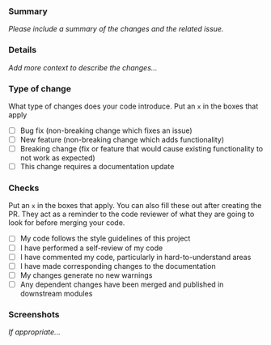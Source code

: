 ### Summary
_Please include a summary of the changes and the related issue._

### Details
_Add more context to describe the changes..._

### Type of change
What type of changes does your code introduce. Put an `x` in the boxes that apply
- [ ] Bug fix (non-breaking change which fixes an issue)
- [ ] New feature (non-breaking change which adds functionality)
- [ ] Breaking change (fix or feature that would cause existing functionality to not work as expected)
- [ ] This change requires a documentation update

### Checks
Put an `x` in the boxes that apply. You can also fill these out after creating the PR. They act as a reminder to the code reviewer of what they are going to look for before merging your code.
- [ ] My code follows the style guidelines of this project
- [ ] I have performed a self-review of my code
- [ ] I have commented my code, particularly in hard-to-understand areas
- [ ] I have made corresponding changes to the documentation
- [ ] My changes generate no new warnings
- [ ] Any dependent changes have been merged and published in downstream modules

### Screenshots
_If appropriate..._
